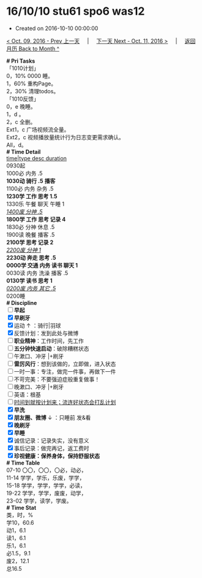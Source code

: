 # 16/10/10 stu61 spo6 was12

- Created on 2016-10-10 00:00:00

[< Oct. 09, 2016 - Prev 上一天](/lifelogs/2016/10/d09.md) &nbsp; &nbsp; | &nbsp; &nbsp; [下一天 Next - Oct. 11, 2016 >](/lifelogs/2016/10/d11.md) &nbsp; &nbsp; |  &nbsp; &nbsp; [返回月历 Back to Month ^](/lifelogs/2016/10/index.md)
<br/><div><div><b># Pri Tasks</b></div><div>「1010计划」</div><div>0，10% 0000 睡。</div><div>1，60% 重构Page。</div><div>2，30% 清理todos。</div></div><div>「1010反馈」</div><div>0，e 晚睡。</div><div>1，d 。</div><div><div>2，c 全删。</div><div>Ext1，c 广场视频流全量。</div></div><div>Ext2，c 视频播放量统计行为日志变更需求确认。</div><div>All，d。</div><div><div><b># Time Detail</b></div><div><u>time|type desc duration</u></div><div>0930起</div><div>1000必 内务 .5</div><div><b>1030动 骑行 .5</b> <b>播客</b></div><div>1100必 内务 杂务 .5</div><div><b>1230学 工作 思考 1.5</b></div><div>1330乐 午餐 聊天 午睡 1</div><div><u><i>1400废 分神 .5</i></u></div><div><b>1800学 工作 思考 记录 4</b></div><div>1830必 分神 休息 .5</div><div>1900读 晚餐 播客 .5</div><div><b>2100学 思考 记录 2</b></div><div><u><i>2200废 分神 1</i></u></div><div><b>2230动 奔走 思考 .5</b></div><div><b>0000学 交通 内务 读书 聊天 1</b></div><div>0030读 内务 洗澡 播客 .5</div><div><b>0130学 读书 思考 1</b></div><div><u><i>0200废 内务 其它 .5</i></u></div><div>0200睡</div><div><b># Discipline</b></div><div><b><input type="checkbox"/></b><b>早起</b></div><div><input checked="true" type="checkbox"/><b>早刷牙</b></div><div><input checked="true" type="checkbox"/>运动 ↑ ：骑行|羽球</div><div><input checked="true" type="checkbox"/>反馈计划：发到此处与微博</div><div><input type="checkbox"/><b>职业精神</b>：工作时间，先工作</div><div><input type="checkbox"/><b>五分钟快速启动</b>：破除糟糕状态</div><div><input type="checkbox"/>午漱口、冲牙 |+刷牙</div><div><input type="checkbox"/><b>雷厉风行</b>：想到该做的，立即做，进入状态</div><div><input type="checkbox"/>一时一事：专注，做完一件事，再做下一件</div><div><input type="checkbox"/>不苛完美：不要强迫症般重复做事！</div><div><input type="checkbox"/>晚漱口、冲牙 |+刷牙</div><div><input type="checkbox"/>英语：根基</div><div><u><input type="checkbox"/></u><u>时间到就按计划来；流连好状态会打乱计划</u></div><div><input checked="true" type="checkbox"/><b>早洗</b></div><div><b><input checked="true" type="checkbox"/></b><b>朋友圈、微博</b> ↓ ：只睡前 发&amp;看</div><div><b><input checked="true" type="checkbox"/></b><b>晚刷牙</b></div><div><input checked="true" type="checkbox"/><b>早睡</b></div><div><input checked="true" type="checkbox"/>诚信记录：记录失实，没有意义</div><div><input checked="true" type="checkbox"/>事后记录：做完再记，返工费时</div><div><b><input checked="true" type="checkbox"/></b><b>珍视健康：保养身体，保持舒服状态</b></div><div><b># Time Table</b></div><div>07-10 〇〇，〇〇，〇必，动必，</div><div>11-14 学学，学乐，乐废，学学，</div><div>15-18 学学，学学，学学，必读，</div><div>19-22 学学，学学，废废，动学，</div><div>23-02 学学，读学，学废。</div><div><b># Time Stat</b></div><div>类，时，%</div><div>学10，60.6</div><div>动1，6.1</div><div>读1，6.1</div><div>乐1，6.1</div><div>必1.5，9.1</div><div>废2，12.1</div><div>总16.5</div>
